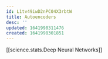 ```yaml
---
id: L1tv49iwD2nPC04X3rbtW
title: Autoencoders
desc: ''
updated: 1641998311476
created: 1641998301851
---
```


[[science.stats.Deep Neural Networks]]
